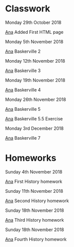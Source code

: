 # Classwork

Monday 29th October 2018

[Ana](https://anastasiaeo.github.io/john.baskerville/baskerville.html) Added First HTML page

Monday 5th November 2018
 
[Ana](https://anastasiaeo.github.io/john.baskerville/baskerville2.html) Baskerville 2 

Monday 12th November 2018

[Ana](https://anastasiaeo.github.io/john.baskerville/baskerville3.html) Baskerville 3

Monday 19th November 2018

[Ana](https://anastasiaeo.github.io/john.baskerville/baskerville4.html) Baskerville 4

Monday 26th November 2018

[Ana](https://anastasiaeo.github.io/john.baskerville/baskerville5.html) Baskerville 5


[Ana](https://anastasiaeo.github.io/john.baskerville/baskerville6.html) Baskerville 5.5 Exercise 

Monday 3rd December 2018

[Ana](https://anastasiaeo.github.io/john.baskerville/baskerville7.html) Baskerville 7

# Homeworks

Sunday 4th November 2018

[Ana](https://anastasiaeo.github.io/john.baskerville/historyhomework1.html) First History homework
 
Sunday 11th November 2018

[Ana](https://anastasiaeo.github.io/john.baskerville/historyhomework2.html) Second History homework

Sunday 18th November 2018

[Ana](https://anastasiaeo.github.io/john.baskerville/historyhomework3.html) Third History homework

Sunday 18th November 2018

[Ana](https://anastasiaeo.github.io/john.baskerville/historyhomework4.html) Fourth History homework
